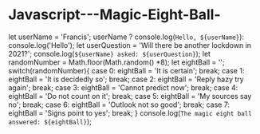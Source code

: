 # Javascript---Magic-Eight-Ball-

let userName = 'Francis';
userName ? console.log(`Hello, ${userName}`):
console.log('Hello');
let userQuestion = 'Will there be another lockdown in 2021?';
console.log(`${userName} asked: ${userQuestion}`);
let randomNumber = Math.floor(Math.random() *8);
let eightBall = '';
switch(randomNumber){
case 0:
eightBall = 'It is certain';
break;
case 1:
eightBall = 'It is decidedly so';
break;
case 2:
eightBall = 'Reply hazy try again';
break;
case 3:
eightBall = 'Cannot predict now';
break;
case 4:
eightBall = 'Do not count on it';
break;
case 5:
eightBall = 'My sources say no';
break;
case 6:
eightBall = 'Outlook not so good';
break;
case 7:
eightBall = 'Signs point to yes';
break;
}
console.log(`The magic eight ball answered: ${eightBall}`);
